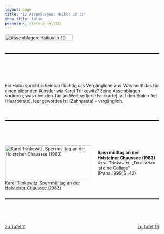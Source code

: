 ```yaml
---
layout: page
title: "12 Assemblagen: Haikus in 3D"
show_title: false
permalink: /tafelinhalt12/
---
```


<div style="display: flex; align-items: flex-start; margin-bottom: 40px;">
  <a href="{{ 'img/Trinkewitz_Headlines/Trinkewitz_Headlines-12.jpg' | absolute_url }}">
    <img src="{{ 'img/Trinkewitz_Headlines/Trinkewitz_Headlines-12.jpg' | absolute_url }}" alt="Assemblagen: Haikus in 3D" style="width: 100%; margin-right: 20px;">
  </a>
</div>

<hr style="border-top: 2px solid #000; margin-top: 0; margin-bottom: 80px;">

<div style="display: flex; flex-wrap: wrap; margin-bottom: 40px;">
  <div style="flex: 1; max-width: 100%;">
    <p>Ein Haiku spricht scheinbar flüchtig das Vergängliche aus. Was heißt das für einen bildenden Künstler wie Karel Trinkewitz? Seine Assemblagen sortieren, was über den Tag an Wert verliert (Fahrkarte), auf den Boden fiel (Haarbürste), leer geworden ist (Zahnpasta) – vergänglich.</p>
  </div>
</div>

<hr style="border-top: 2px solid #000; margin-top: 10px; margin-bottom: 80px;">

<div style="display: flex; flex-wrap: wrap; margin-bottom: 40px;">
  <div style="flex: 1; margin-right: 20px; max-width: 60%;">
    <div class="inhalt_hovereffect">
      <a href="{{ '/img/derivatives/iiif/images/tafel12/full/1140,/0/default.jpg' | absolute_url }}">
        <img src="{{ '/img/derivatives/iiif/images/tafel12/full/1140,/0/default.jpg' | absolute_url }}" alt="Karel Trinkewitz, Sperrmülltag an der Holsteiner Chaussee (1983)" style="width: 100%;" />
        <div class="inhalt_overlay">
          <div class="inhalt_info">Karel Trinkewitz, Sperrmülltag an der Holsteiner Chaussee (1983)</div>
        </div>
      </a>
    </div>
  </div>

  <div style="flex: 1; max-width: 40%;">
    <p><strong>Sperrmülltag an der Holsteiner Chaussee (1983)</strong><br/>
      Karel Trinkewitz, „Das Leben ist eine Collage“<br/>
      (Praha 1999, S. 42)</p>
  </div>
</div>

<hr style="border-top: 2px solid #000; margin-top: 60px; margin-bottom: 80px;">

<div class="buttons" style="display: flex; justify-content: space-between;">
  <a href="{{ '/tafelinhalt11/' | relative_url }}" class="neutral">zu Tafel 11</a>
  <a href="{{ '/tafelinhalt13/' | relative_url }}" class="neutral">zu Tafel 13</a>
</div>
